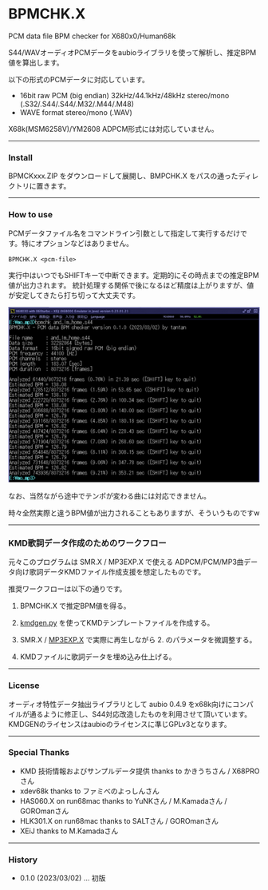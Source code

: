 # BPMCHK.X

PCM data file BPM checker for X680x0/Human68k


S44/WAVオーディオPCMデータをaubioライブラリを使って解析し、推定BPM値を算出します。

以下の形式のPCMデータに対応しています。

- 16bit raw PCM (big endian) 32kHz/44.1kHz/48kHz stereo/mono (.S32/.S44/.S44/.M32/.M44/.M48)
- WAVE format stereo/mono (.WAV)

X68k(MSM6258V)/YM2608 ADPCM形式には対応していません。

---

### Install

BPMCKxxx.ZIP をダウンロードして展開し、BMPCHK.X をパスの通ったディレクトリに置きます。

---

### How to use

PCMデータファイル名をコマンドライン引数として指定して実行するだけです。特にオプションなどはありません。

    BPMCHK.X <pcm-file>

実行中はいつでもSHIFTキーで中断できます。定期的にその時点までの推定BPM値が出力されます。
統計処理する関係で後になるほど精度は上がりますが、値が安定してきたら打ち切って大丈夫です。

<img src='images/bpmchk1.png' width='600'/>

なお、当然ながら途中でテンポが変わる曲には対応できません。

時々全然実際と違うBPM値が出力されることもありますが、そういうものですw

---

### KMD歌詞データ作成のためのワークフロー

元々このプログラムは SMR.X / MP3EXP.X で使える ADPCM/PCM/MP3曲データ向け歌詞データKMDファイル作成支援を想定したものです。

推奨ワークフローは以下の通りです。

1. BPMCHK.X で推定BPM値を得る。

2. [kmdgen.py](https://github.com/tantanGH/mp3exp/blob/main/README.md#kmd%E6%AD%8C%E8%A9%9E%E3%83%95%E3%82%A1%E3%82%A4%E3%83%AB%E3%83%86%E3%83%B3%E3%83%97%E3%83%AC%E3%83%BC%E3%83%88%E4%BD%9C%E6%88%90%E3%83%84%E3%83%BC%E3%83%AB) を使ってKMDテンプレートファイルを作成する。

3. SMR.X / [MP3EXP.X](https://github.com/tantanGH/mp3exp) で実際に再生しながら 2. のパラメータを微調整する。

4. KMDファイルに歌詞データを埋め込み仕上げる。

---

### License

オーディオ特性データ抽出ライブラリとして aubio 0.4.9 をx68k向けにコンパイルが通るように修正し、S44対応改造したものを利用させて頂いています。KMDGENのライセンスはaubioのライセンスに準じGPLv3となります。

---

### Special Thanks

* KMD 技術情報およびサンプルデータ提供 thanks to かきうちさん / X68PROさん
* xdev68k thanks to ファミべのよっしんさん
* HAS060.X on run68mac thanks to YuNKさん / M.Kamadaさん / GOROmanさん
* HLK301.X on run68mac thanks to SALTさん / GOROmanさん
* XEiJ thanks to M.Kamadaさん

---

### History

* 0.1.0 (2023/03/02) ... 初版